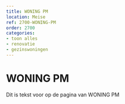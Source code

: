```yaml
---
title: WONING PM
location: Meise
ref: 2700-WONING-PM
order: 2700
categories:
- toon alles
- renovatie
- gezinswoningen
---
```

# WONING PM

Dit is tekst voor op de pagina van WONING PM
